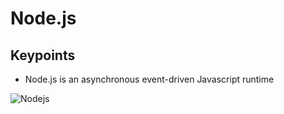 # Node.js

## Keypoints
- Node.js is an asynchronous event-driven Javascript runtime


![Nodejs](https://res.cloudinary.com/practicaldev/image/fetch/s--B4RyMPrD--/c_limit%2Cf_auto%2Cfl_progressive%2Cq_auto%2Cw_880/https://github.com/khaosdoctor/my-notes/raw/master/node/assets/nodejs-components.png)
